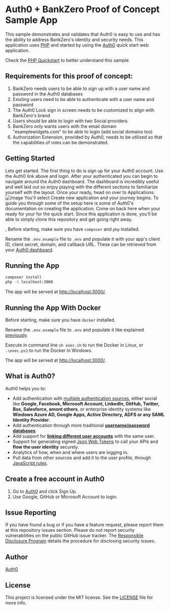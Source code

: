 # Auth0 + BankZero Proof of Concept Sample App

This sample demonstrates and validates that Auth0 is easy to use and has the ability to address BankZero's identity and security needs.
This application uses [PHP](http://php.net/) and started by using the [Auth0](https://auth0.com) quick start web application.

Check the [PHP Quickstart](https://auth0.com/docs/quickstart/webapp/php) to better understand this sample.

## Requirements for this proof of concept:

1. BankZero needs users to be able to sign up with a user name and password in the Auth0 databases
2. Existing users need to be able to authenticate with a user name and password
3. The Auth0 Lock sign in screen needs to be customized to align with BankZero's brand
4. Users should be able to login with two Social providers
5. BankZero only wants users with the email domain "examplewidgets.com" to be able to login (add social domains too)
6. Authorization Extension, provided by Auth0, needs to be utilized so that the capabilities of roles can be demonstrated.

## Getting Started

Lets get started.  The first thing to do is sign up for your Auth0 account.  Use the Auth0 link above and login.  After your authenticated you can begin to navigate around the Auth0 dashboard.  The dashboard is incredibly useful and well laid out so enjoy playing with the different sections to familiarize yourself with the layout.  Once your ready, head on over to Applications: ![image](https://user-images.githubusercontent.com/51866741/60377289-49ac8f80-99ca-11e9-992a-48f8d403163e.png)
You'll select Create new application and your journey begins.  To guide you through some of the setup here is some of Auth0's documentation on creating the application.  Come on back here when your ready for your for the quick start.  Since this application is done, you'll be able to simply clone this repository and get going right away.

, 
Before starting, make sure you have `composer` and `php` installed.

Rename the `.env.example` file to `.env` and populate it with your app's client ID, client secret, domain, and callback URL. These can be retrieved from your [Auth0 dashboard](https://manage.auth0.com).

## Running the App

```bash
composer install
php -S localhost:3000
```

The app will be served at [http://localhost:3000/](http://localhost:3000/).

## Running the App With Docker

Before starting, make sure you have `docker` installed.

Rename the `.env.example` file to `.env` and populate it like explained [previously](#getting-started).

Execute in command line `sh exec.sh` to run the Docker in Linux, or `.\exec.ps1` to run the Docker in Windows.

The app will be served at [http://localhost:3000/](http://localhost:3000/).

## What is Auth0?

Auth0 helps you to:

* Add authentication with [multiple authentication sources](https://docs.auth0.com/identityproviders), either social like **Google, Facebook, Microsoft Account, LinkedIn, GitHub, Twitter, Box, Salesforce, amont others**, or enterprise identity systems like **Windows Azure AD, Google Apps, Active Directory, ADFS or any SAML Identity Provider**.
* Add authentication through more traditional **[username/password databases](https://docs.auth0.com/mysql-connection-tutorial)**.
* Add support for **[linking different user accounts](https://docs.auth0.com/link-accounts)** with the same user.
* Support for generating signed [Json Web Tokens](https://docs.auth0.com/jwt) to call your APIs and **flow the user identity** securely.
* Analytics of how, when and where users are logging in.
* Pull data from other sources and add it to the user profile, through [JavaScript rules](https://docs.auth0.com/rules).

## Create a free account in Auth0

1. Go to [Auth0](https://auth0.com) and click Sign Up.
2. Use Google, GitHub or Microsoft Account to login.

## Issue Reporting

If you have found a bug or if you have a feature request, please report them at this repository issues section. Please do not report security vulnerabilities on the public GitHub issue tracker. The [Responsible Disclosure Program](https://auth0.com/whitehat) details the procedure for disclosing security issues.

## Author

[Auth0](https://auth0.com)

## License

This project is licensed under the MIT license. See the [LICENSE](LICENSE.txt) file for more info.
